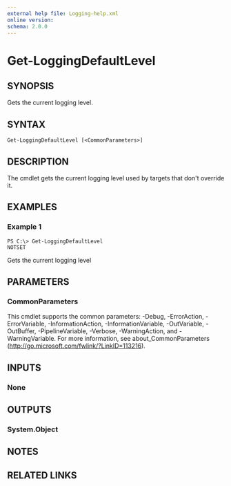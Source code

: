 ```yaml
---
external help file: Logging-help.xml
online version: 
schema: 2.0.0
---
```


# Get-LoggingDefaultLevel

## SYNOPSIS
Gets the current logging level.

## SYNTAX

```
Get-LoggingDefaultLevel [<CommonParameters>]
```

## DESCRIPTION
The cmdlet gets the current logging level used by targets that don't override it.

## EXAMPLES

### Example 1
```
PS C:\> Get-LoggingDefaultLevel
NOTSET
```

Gets the current logging level

## PARAMETERS

### CommonParameters
This cmdlet supports the common parameters: -Debug, -ErrorAction, -ErrorVariable, -InformationAction, -InformationVariable, -OutVariable, -OutBuffer, -PipelineVariable, -Verbose, -WarningAction, and -WarningVariable. For more information, see about_CommonParameters (http://go.microsoft.com/fwlink/?LinkID=113216).

## INPUTS

### None

## OUTPUTS

### System.Object

## NOTES

## RELATED LINKS

